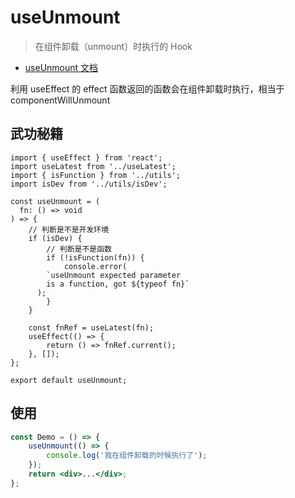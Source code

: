 <!--
 * @Author: wanghaofeng
 * @Date: 2023-06-12 09:45:56
 * @LastEditors: wanghaofeng
 * @LastEditTime: 2023-06-15 19:34:31
 * @FilePath: \code\whf-hooks-analysis\hooks\ahooks\1-06-useUnmount.md
-->
# useUnmount

> 在组件卸载（unmount）时执行的 Hook

- [useUnmount 文档](https://ahooks.js.org/zh-CN/hooks/use-unmount)

利用 useEffect 的 effect 函数返回的函数会在组件卸载时执行，相当于 componentWillUnmount

## 武功秘籍

```ts{7,20-23}
import { useEffect } from 'react';
import useLatest from '../useLatest';
import { isFunction } from '../utils';
import isDev from '../utils/isDev';

const useUnmount = (
  fn: () => void
) => {
	// 判断是不是开发环境
	if (isDev) {
		// 判断是不是函数
		if (!isFunction(fn)) {
			console.error(
        `useUnmount expected parameter
        is a function, got ${typeof fn}`
      );
		}
	}

	const fnRef = useLatest(fn);
	useEffect(() => {
		return () => fnRef.current();
	}, []);
};

export default useUnmount;
```

## 使用

```jsx
const Demo = () => {
	useUnmount(() => {
		console.log('我在组件卸载的时候执行了');
	});
	return <div>...</div>;
};
```
